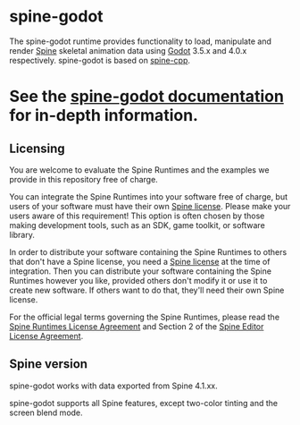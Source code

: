 # spine-godot

The spine-godot runtime provides functionality to load, manipulate and render [Spine](http://esotericsoftware.com) skeletal animation data using [Godot](https://godotengine.org/) 3.5.x and 4.0.x respectively. spine-godot is based on [spine-cpp](../spine-cpp).

# See the [spine-godot documentation](http://esotericsoftware.com/spine-godot) for in-depth information.

## Licensing

You are welcome to evaluate the Spine Runtimes and the examples we provide in this repository free of charge.

You can integrate the Spine Runtimes into your software free of charge, but users of your software must have their own [Spine license](https://esotericsoftware.com/spine-purchase). Please make your users aware of this requirement! This option is often chosen by those making development tools, such as an SDK, game toolkit, or software library.

In order to distribute your software containing the Spine Runtimes to others that don't have a Spine license, you need a [Spine license](https://esotericsoftware.com/spine-purchase) at the time of integration. Then you can distribute your software containing the Spine Runtimes however you like, provided others don't modify it or use it to create new software. If others want to do that, they'll need their own Spine license.

For the official legal terms governing the Spine Runtimes, please read the [Spine Runtimes License Agreement](http://esotericsoftware.com/spine-runtimes-license) and Section 2 of the [Spine Editor License Agreement](http://esotericsoftware.com/spine-editor-license#s2).

## Spine version

spine-godot works with data exported from Spine 4.1.xx.

spine-godot supports all Spine features, except two-color tinting and the screen blend mode.
